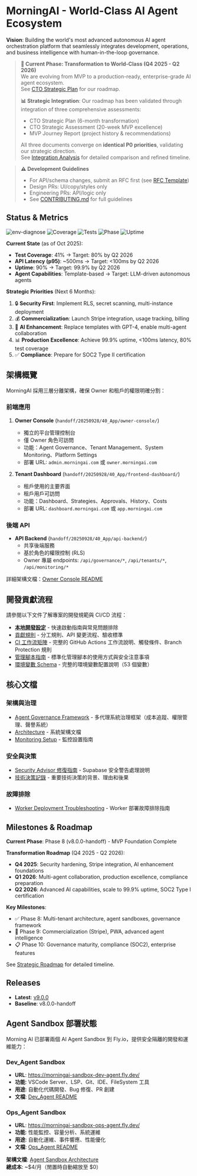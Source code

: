 # MorningAI - World-Class AI Agent Ecosystem

**Vision**: Building the world's most advanced autonomous AI agent orchestration platform that seamlessly integrates development, operations, and business intelligence with human-in-the-loop governance.

> **🚀 Current Phase: Transformation to World-Class (Q4 2025 - Q2 2026)**  
> We are evolving from MVP to a production-ready, enterprise-grade AI agent ecosystem.  
> See [CTO Strategic Plan](CTO_STRATEGIC_PLAN_MVP_TO_WORLD_CLASS.md) for our roadmap.
>
> **📊 Strategic Integration**: Our roadmap has been validated through integration of three comprehensive assessments:
> - CTO Strategic Plan (6-month transformation)
> - CTO Strategic Assessment (20-week MVP excellence)
> - MVP Journey Report (project history & recommendations)
>
> All three documents converge on **identical P0 priorities**, validating our strategic direction.  
> See [Integration Analysis](CTO_STRATEGIC_INTEGRATION_ANALYSIS.md) for detailed comparison and refined timeline.

> **⚠️ Development Guidelines**  
> - For API/schema changes, submit an RFC first (see [RFC Template](.github/ISSUE_TEMPLATE/rfc.md))
> - Design PRs: UI/copy/styles only
> - Engineering PRs: API/logic only
> - See [CONTRIBUTING.md](CONTRIBUTING.md) for full guidelines

## Status & Metrics

![env-diagnose](https://github.com/RC918/morningai/actions/workflows/env-diagnose.yml/badge.svg)
![Coverage](https://img.shields.io/badge/coverage-41.61%25-yellow)
![Tests](https://img.shields.io/badge/tests-100%20passed-brightgreen)
![Phase](https://img.shields.io/badge/phase-8.0.0-blue)
![Uptime](https://img.shields.io/badge/uptime-90%25-yellow)

**Current State** (as of Oct 2025):
- **Test Coverage**: 41% → Target: 80% by Q2 2026
- **API Latency (p95)**: ~500ms → Target: <100ms by Q2 2026
- **Uptime**: 90% → Target: 99.9% by Q2 2026
- **Agent Capabilities**: Template-based → Target: LLM-driven autonomous agents

**Strategic Priorities** (Next 6 Months):
1. 🔒 **Security First**: Implement RLS, secret scanning, multi-instance deployment
2. 💰 **Commercialization**: Launch Stripe integration, usage tracking, billing
3. 🤖 **AI Enhancement**: Replace templates with GPT-4, enable multi-agent collaboration
4. 📊 **Production Excellence**: Achieve 99.9% uptime, <100ms latency, 80% test coverage
5. ✅ **Compliance**: Prepare for SOC2 Type II certification

## 架構概覽

MorningAI 採用三層分離架構，確保 Owner 和租戶的權限明確分割：

### 前端應用

1. **Owner Console** (`handoff/20250928/40_App/owner-console/`)
   - 獨立的平台管理控制台
   - 僅 Owner 角色可訪問
   - 功能：Agent Governance、Tenant Management、System Monitoring、Platform Settings
   - 部署 URL: `admin.morningai.com` 或 `owner.morningai.com`

2. **Tenant Dashboard** (`handoff/20250928/40_App/frontend-dashboard/`)
   - 租戶使用的主要界面
   - 租戶用戶可訪問
   - 功能：Dashboard、Strategies、Approvals、History、Costs
   - 部署 URL: `dashboard.morningai.com` 或 `app.morningai.com`

### 後端 API

- **API Backend** (`handoff/20250928/40_App/api-backend/`)
  - 共享後端服務
  - 基於角色的權限控制 (RLS)
  - Owner 專屬 endpoints: `/api/governance/*`, `/api/tenants/*`, `/api/monitoring/*`

詳細架構文檔：[Owner Console README](handoff/20250928/40_App/owner-console/README.md)

## 開發貢獻流程

請參閱以下文件了解專案的開發規範與 CI/CD 流程：
- **[本地開發設定](docs/setup_local.md)** - 快速啟動指南與常見問題排除
- [貢獻規則](docs/CONTRIBUTING.md) - 分工規則、API 變更流程、驗收標準
- [CI 工作流矩陣](docs/ci_matrix.md) - 完整的 GitHub Actions 工作流說明、觸發條件、Branch Protection 規則
- [管理腳本指南](docs/scripts_overview.md) - 標準化管理腳本的使用方式與安全注意事項
- [環境變數 Schema](docs/config/env_schema.md) - 完整的環境變數配置說明（53 個變數）

## 核心文檔

### 架構與治理
- [Agent Governance Framework](docs/GOVERNANCE_FRAMEWORK.md) - 多代理系統治理框架（成本追蹤、權限管理、聲譽系統）
- [Architecture](docs/ARCHITECTURE.md) - 系統架構文檔
- [Monitoring Setup](docs/MONITORING_SETUP.md) - 監控設置指南

### 安全與決策
- [Security Advisor 修復指南](SECURITY_ADVISOR_FIXES.md) - Supabase 安全警告處理說明
- [技術決策記錄](docs/TECHNICAL_DECISIONS.md) - 重要技術決策的背景、理由和後果

### 故障排除
- [Worker Deployment Troubleshooting](docs/WORKER_DEPLOYMENT_TROUBLESHOOTING.md) - Worker 部署故障排除指南

## Milestones & Roadmap

**Current Phase**: Phase 8 (v8.0.0-handoff) - MVP Foundation Complete

**Transformation Roadmap** (Q4 2025 - Q2 2026):
- **Q4 2025**: Security hardening, Stripe integration, AI enhancement foundations
- **Q1 2026**: Multi-agent collaboration, production excellence, compliance preparation
- **Q2 2026**: Advanced AI capabilities, scale to 99.9% uptime, SOC2 Type I certification

**Key Milestones**:
- ✅ Phase 8: Multi-tenant architecture, agent sandboxes, governance framework
- 🚧 Phase 9: Commercialization (Stripe), PWA, advanced agent intelligence
- 📋 Phase 10: Governance maturity, compliance (SOC2), enterprise features

See [Strategic Roadmap](.github/projects/cto-strategic-roadmap-q4-2025-q2-2026.yml) for detailed timeline.

## Releases
- **Latest**: [v9.0.0](https://github.com/RC918/morningai/releases/tag/v9.0.0)
- **Baseline**: v8.0.0-handoff

## Agent Sandbox 部署狀態

Morning AI 已部署兩個 AI Agent Sandbox 到 Fly.io，提供安全隔離的開發和運維能力：

### Dev_Agent Sandbox
- **URL**: https://morningai-sandbox-dev-agent.fly.dev/
- **功能**: VSCode Server、LSP、Git、IDE、FileSystem 工具
- **用途**: 自動化代碼開發、Bug 修復、PR 創建
- **文檔**: [Dev_Agent README](agents/dev_agent/README.md)

### Ops_Agent Sandbox
- **URL**: https://morningai-sandbox-ops-agent.fly.dev/
- **功能**: 性能監控、容量分析、系統運維
- **用途**: 自動化運維、事件響應、性能優化
- **文檔**: [Ops_Agent README](agents/ops_agent/)

**架構文檔**: [Agent Sandbox Architecture](docs/agent-sandbox-architecture.md)  
**總成本**: ~$4/月（閒置時自動縮放至 $0）

